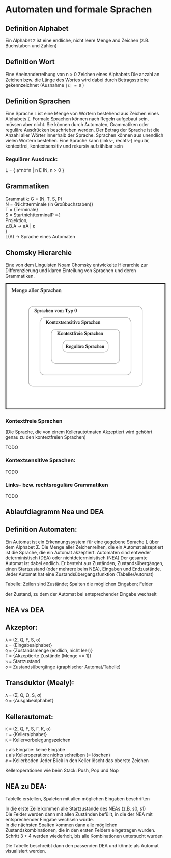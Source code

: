 # Automaten und formale Sprachen

## Definition Alphabet

Ein Alphabet `Ʃ` ist eine endliche, nicht leere Menge and Zeichen (z.B. Buchstaben und Zahlen)

## Definition Wort

Eine Aneinanderreihung von n > 0 Zeichen eines Alphabets
Die anzahl an Zeichen bzw. die Länge des Wortes wird dabei durch Betragsstriche gekennzeichnet
(Ausnahme `|ɛ| = 0` )

## Definition Sprachen

Eine Sprache `L` ist eine Menge von Wörtern bestehend aus Zeichen eines Alphabets `Ʃ`. Formale Sprachen können nach Regeln aufgebaut sein, müssen aber nicht. Sie können durch Automaten, Grammatiken oder reguläre Ausdrücken beschrieben werden. Der Betrag der Sprache ist die Anzahl aller Wörter innerhalb der Sprache. Sprachen können aus unendlich vielen Wörtern bestehen. Eine Sprache kann (links-, rechts-) regulär, kontextfrei, kontextsensitiv und rekursiv aufzählbar sein

### Regulärer Ausdruck:

L = { a^nb^n | n E IN, n > 0 } <br/>

## Grammatiken

Grammatik: G = (N, T, S, P) <br/>
N = {Nichtterminale (in Großbuchstaben)}<br/>
T = {Terminale} <br/>
S = StartnichtterminalP ={<br>
Projektion, <br/>
z.B.A -> aA | ɛ <br/>
} <br/>
L(A) -> Sprache eines Automaten

## Chomsky Hierarchie

Eine von dem Linguisten Noam Chomsky entwickelte Hierarchie zur Differenzierung und klaren Einteilung von Sprachen und deren Grammatiken.

<img src=".images/chomsky.png" alt="Grafik zur Chomsky-Hierarchie" width="600"/>

### Kontextfreie Sprachen

(Die Sprache, die von einem Kellerautotmaten Akzeptiert wird gehöhrt genau zu den kontextfreien Sprachen)

TODO

### Kontextsensitive Sprachen:

TODO

### Links- bzw. rechtsreguläre Grammatiken

TODO

## Ablaufdiagramm Nea und DEA

## Definition Automaten:

Ein Automat ist ein Erkennungssystem für eine gegebene Sprache L über dem Alphabet Σ.
Die Menge aller Zeichenreihen, die ein Automat akzeptiert ist die Sprache, die ein Automat akzeptiert.
Automaten sind entweder deterministisch (DEA) oder nichtdeterministisch (NEA) Der gesamte Automat ist dabei endlich. Er besteht aus Zuständen, Zustandsübergängen, einen Startzustand (oder mehrere beim NEA), Eingaben und Endzustände.
Jeder Automat hat eine Zustandsübergangsfunktion (Tabelle/Automat)

Tabelle: Zeilen sind Zustände; Spalten die möglichen Eingaben; Felder

der Zustand, zu dem der Automat bei entsprechender Eingabe wechselt

## NEA vs DEA

## Akzeptor:

`A` = (Ʃ, Q, F, S, σ)</br>
`Ʃ` = {Eingabealphabet}</br>
`Q` = {Zustandsmenge (endlich, nicht leer)}</br>
`F` = {Akzeptierte Zustände (Menge >= 1)}</br>
`S` = Startzustand </br>
`σ` = Zustandsübergänge (graphischer Automat/Tabelle)

## Transduktor (Mealy):

`A` = (Ʃ, Q, Ω, S, σ)</br>
`Ω` = {Ausgabealphabet}

## Kellerautomat:

`K` = (Ʃ, Q, F, S, Γ, K, σ)</br>
`Γ` = {Kelleralphabet}</br>
`K` = Kellervorbelegungszeichen</br>

`ɛ` als Eingabe: keine Eingabe</br>
`ɛ` als Kelleroperation: nichts schreiben (= löschen)</br>
`#` = Kellerboden Jeder Blick in den Keller löscht das oberste Zeichen

Kelleroperationen wie beim Stack: Push, Pop und Nop

## NEA zu DEA:

Tablelle erstellen, Spaleten mit allen möglichen Eingaben beschriften

In die erste Zeile kommen alle Startzustände des NEAs (z.B. s0, s1) </br>
Die Felder werden dann mit allen Zuständen befüllt, in die der NEA mit entsprechender Eingabe wechseln würde. </br>
In die nächsten Spalten kommen dann alle möglichen Zustandskombinationen, die in den ersten Feldern eingetragen wurden.</br>
Schritt 3 + 4 werden wiederholt, bis alle Kombinationen untersucht wurden</br>

Die Tabelle beschreibt dann den passenden DEA und könnte als Automat visualisiert werden.

